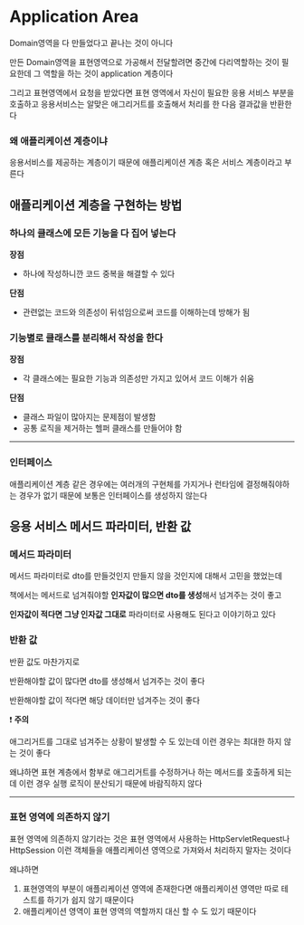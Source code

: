 # Application Area

Domain영역을 다 만들었다고 끝나는 것이 아니다

만든 Domain영역을 표현영역으로 가공해서 전달할려면 중간에 다리역할하는 것이 필요한데 그 역할을 하는 것이 application 계층이다

그리고 표현영역에서 요청을 받았다면 표현 영역에서 자신이 필요한 응용 서비스 부분을 호출하고 응용서비스는 알맞은 애그리거트를 호출해서 처리를 한 다음 결과값을 반환한다

### 왜 애플리케이션 계층이냐

응용서비스를 제공하는 계층이기 때문에 애플리케이션 계층 혹은 서비스 계층이라고 부른다

## 애플리케이션 계층을 구현하는 방법

### 하나의 클래스에 모든 기능을 다 집어 넣는다

**장점**

- 하나에 작성하니깐 코드 중복을 해결할 수 있다

**단점**

- 관련없는 코드와 의존성이 뒤섞임으로써 코드를 이해하는데 방해가 됨

### 기능별로 클래스를 분리해서 작성을 한다

**장점**

- 각 클래스에는 필요한 기능과 의존성만 가지고 있어서 코드 이해가 쉬움

**단점**

- 클래스 파일이 많아지는 문제점이 발생함
- 공통 로직을 제거하는 헬퍼 클래스를 만들어야 함

---

### 인터페이스

애플리케이션 계층 같은 경우에는 여러개의 구현체를 가지거나 런타임에 결정해줘야하는 경우가 없기 때문에 보통은 인터페이스를 생성하지 않는다

## 응용 서비스 메서드 파라미터, 반환 값

### **메서드 파라미터**

메서드 파라미터로 dto를 만들것인지 만들지 않을 것인지에 대해서 고민을 했었는데

책에서는 메서드로 넘겨줘야할 **인자값이 많으면 dto를 생성**해서 넘겨주는 것이 좋고

**인자값이 적다면 그냥 인자값 그대로** 파라미터로 사용해도 된다고 이야기하고 있다

### 반환 값

반환 값도 마찬가지로

반환해야할 값이 많다면 dto를 생성해서 넘겨주는 것이 좋다

반환해야할 값이 적다면 해당 데이터만 넘겨주는 것이 좋다

❗️ **주의**

애그리거트를 그대로 넘겨주는 상황이 발생할 수 도 있는데 이런 경우는 최대한 하지 않는 것이 좋다

왜냐하면 표현 계층에서 함부로 애그리거트를 수정하거나 하는 메서드를 호출하게 되는데 이런 경우 실행 로직이 분산되기 때문에 바람직하지 않다

---

### 표현 영역에 의존하지 않기

표현 영역에 의존하지 않기라는 것은 표현 영역에서 사용하는 HttpServletRequest나 HttpSession 이런 객체들을 애플리케이션 영역으로 가져와서 처리하지 말자는 것이다

왜냐하면

1. 표현영역의 부분이 애플리케이션 영역에 존재한다면 애플리케이션 영역만 따로 테스트를 하기가 쉽지 않기 때문이다
2. 애플리케이션 영역이 표현 영역의 역할까지 대신 할 수 도 있기 때문이다
